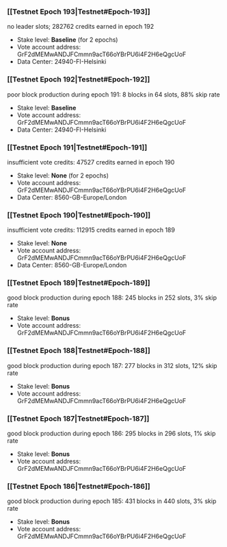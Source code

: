 ### [[Testnet Epoch 193|Testnet#Epoch-193]]
no leader slots; 282762 credits earned in epoch 192
* Stake level: **Baseline** (for 2 epochs)
* Vote account address: GrF2dMEMwANDJFCmmn9acT66oYBrPU6i4F2H6eQgcUoF
* Data Center: 24940-FI-Helsinki
### [[Testnet Epoch 192|Testnet#Epoch-192]]
poor block production during epoch 191: 8 blocks in 64 slots, 88% skip rate 
* Stake level: **Baseline**
* Vote account address: GrF2dMEMwANDJFCmmn9acT66oYBrPU6i4F2H6eQgcUoF
* Data Center: 24940-FI-Helsinki
### [[Testnet Epoch 191|Testnet#Epoch-191]]
insufficient vote credits: 47527 credits earned in epoch 190
* Stake level: **None** (for 2 epochs)
* Vote account address: GrF2dMEMwANDJFCmmn9acT66oYBrPU6i4F2H6eQgcUoF
* Data Center: 8560-GB-Europe/London
### [[Testnet Epoch 190|Testnet#Epoch-190]]
insufficient vote credits: 112915 credits earned in epoch 189
* Stake level: **None**
* Vote account address: GrF2dMEMwANDJFCmmn9acT66oYBrPU6i4F2H6eQgcUoF
* Data Center: 8560-GB-Europe/London
### [[Testnet Epoch 189|Testnet#Epoch-189]]
good block production during epoch 188: 245 blocks in 252 slots, 3% skip rate
* Stake level: **Bonus**
* Vote account address: GrF2dMEMwANDJFCmmn9acT66oYBrPU6i4F2H6eQgcUoF
### [[Testnet Epoch 188|Testnet#Epoch-188]]
good block production during epoch 187: 277 blocks in 312 slots, 12% skip rate
* Stake level: **Bonus**
* Vote account address: GrF2dMEMwANDJFCmmn9acT66oYBrPU6i4F2H6eQgcUoF
### [[Testnet Epoch 187|Testnet#Epoch-187]]
good block production during epoch 186: 295 blocks in 296 slots, 1% skip rate
* Stake level: **Bonus**
* Vote account address: GrF2dMEMwANDJFCmmn9acT66oYBrPU6i4F2H6eQgcUoF
### [[Testnet Epoch 186|Testnet#Epoch-186]]
good block production during epoch 185: 431 blocks in 440 slots, 3% skip rate
* Stake level: **Bonus**
* Vote account address: GrF2dMEMwANDJFCmmn9acT66oYBrPU6i4F2H6eQgcUoF